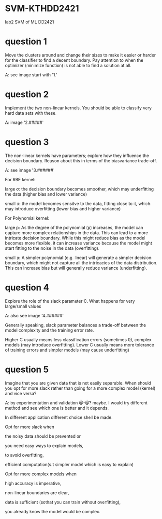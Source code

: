 # SVM-KTHDD2421
lab2 SVM of ML DD2421

# question 1
Move the clusters around and change their sizes to make it easier or harder for the classifier to find a decent boundary. Pay attention to when the optimizer (minimize function) is not able to find a solution at all.

A: see image start with '1.'


# question 2
Implement the two non-linear kernels. You should be able to classify very hard data sets with these.

A: image '2.#####'


# question 3
The non-linear kernels have parameters; explore how they influence the decision boundary. Reason about this in terms of the biasvariance trade-off.

A: see image '3.######'

For RBF kernel: 

large σ: the decision boundary becomes smoother, which may underfitting the data.(higher bias and lower variance)

small σ: the model becomes sensitve to the data, fitting close to it, which may introduce overfitting.(lower bias and higher variance)


For Polynomial kernel:

large p: As the degree of the polynomial (p) increases, the model can capture more complex relationships in the data. This can lead to a more intricate decision boundary. While this might reduce bias as the model becomes more flexible, it can increase variance because the model might start fitting to the noise in the data (overfitting).

small p: A simpler polynomial (e.g. linear) will generate a simpler decision boundary, which might not capture all the intricacies of the data distribution. This can increase bias but will generally reduce variance (underfitting).



# question 4
Explore the role of the slack parameter C. What happens for very large/small values

A: also see image '4.######'

Generally speaking, slack parameter balances a trade-off between the model complexity and the training error rate. 

Higher C usually means less classification errors (sometimes 0), complex models (may introduce overfitting). Lower C usually means more tolerance of training errors and simpler models (may cause underfitting)


# question 5 
Imagine that you are given data that is not easily separable. When should you opt for more slack rather than going for a more complex model (kernel) and vice versa?

A: by experimentation and validation @-@? maybe. I would try different method and see which one is better and it depends.

In different application different choice shell be made.

Opt for more slack when 

the noisy data should be prevented or 

you need easy ways to explain models, 

to avoid overfitting, 

efficient computation(s.t simpler model which is easy to explain)

Opt for more complex models when 

high accuracy is imperative, 

non-linear boundaries are clear, 

data is sufficient (sothat you can train without overfitting), 

you already know the model would be complex.





